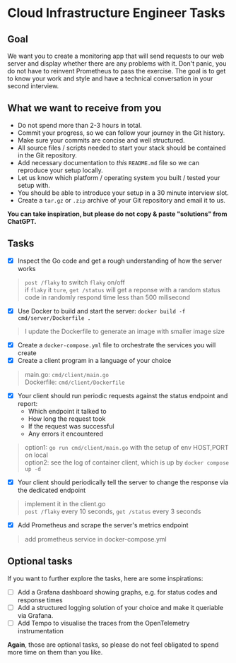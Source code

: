 # Cloud Infrastructure Engineer Tasks

## Goal

We want you to create a monitoring app that will send requests to our web server and display whether there are any problems with it. Don't panic, you do not have to reinvent Prometheus to pass the exercise. The goal is to get to know your work and style and have a technical conversation in your second interview.

## What we want to receive from you

- Do not spend more than 2-3 hours in total.
- Commit your progress, so we can follow your journey in the Git history.
- Make sure your commits are concise and well structured.
- All source files / scripts needed to start your stack should be contained in the Git repository.
- Add necessary documentation to *this* `README.md` file so we can reproduce your setup locally.
- Let us know which platform / operating system you built / tested your setup with.
- You should be able to introduce your setup in a 30 minute interview slot.
- Create a `tar.gz` or `.zip` archive of your Git repository and email it to us.

**You can take inspiration, but please do not copy & paste "solutions" from ChatGPT.**

## Tasks

- [X] Inspect the Go code and get a rough understanding of how the server works

> `post /flaky` to switch `flaky` on/off \
> if `flaky` it `ture`, `get /status` will get a reponse with a random status code in randomly respond time less than 500 milisecond

- [X] Use Docker to build and start the server: `docker build -f cmd/server/Dockerfile .`

> I update the Dockerfile to generate an image with smaller image size

- [X] Create a `docker-compose.yml` file to orchestrate the services you will create
- [X] Create a client program in a language of your choice

> main.go: `cmd/client/main.go`\
> Dockerfile: `cmd/client/Dockerfile` 

- [X] Your client should run periodic requests against the status endpoint and report:
  - Which endpoint it talked to
  - How long the request took
  - If the request was successful
  - Any errors it encountered

> option1: `go run cmd/client/main.go` with the setup of env HOST,PORT on local \
> option2: see the log of container client, which is up by `docker compose up -d`

- [X] Your client should periodically tell the server to change the response via the dedicated endpoint
> implement it in the client.go \
> `post /flaky` every 10 seconds, `get /status` every 3 seconds

- [X] Add Prometheus and scrape the server's metrics endpoint
> add prometheus service in docker-compose.yml


## Optional tasks

If you want to further explore the tasks, here are some inspirations:

- [ ] Add a Grafana dashboard showing graphs, e.g. for status codes and response times
- [ ] Add a structured logging solution of your choice and make it queriable via Grafana.
- [ ] Add Tempo to visualise the traces from the OpenTelemetry instrumentation

**Again**, those are optional tasks, so please do not feel obligated to spend more time on them than you like.
